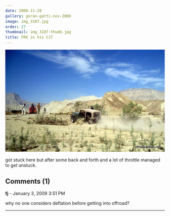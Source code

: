 ```yaml
---
date: 2008-11-20
gallery: goran-gatti-nov-2008
image: img_3107.jpg
order: 27
thumbnail: img_3107-thumb.jpg
title: FRK in his CJ7
---
```


![FRK in his CJ7](./img_3107.jpg)

got stuck here but after some back and forth and a lot of throttle managed to get unstuck.

<div id="comments">

## Comments (1)

**fj** - January  3, 2009  3:51 PM

why no one considers deflation before getting into offroad?

---

</div>